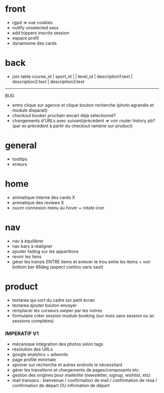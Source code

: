 # front
- rgpd => vue cookies
- nullify unselected sess
- add trippers inscrits session
- espace profil
- dynamisme des cards

# back
- join table course_id | sport_id | | level_id | description1:text |  description2:text |  description3:text

__________

BUG
- entre clique sur agence et clique bouton recherche (photo agrandie et module disparait)
- checkout booker prochain encart déjà sélectionné?
- changements d'URLs avec suivant/précédent => voir router history pb? (par ex précédent à partir du checkout ramène sur product)

# general
- tooltips 
- erreurs

# home
- animatique interne des cards X
- animatique des reviews X
- ouvrir connexion menu au hover + rotate icon

# nav
- nav à équilibrer
- nav bars à réaligner
- ajouter fading sur les apparitions
- revoir les liens
- gérer les transis ENTRE items et enlever le trou entre les items + voir bottom bar 66deg (aspect continu sans saut)

# product
- textarea qui sort du cadre sur petit écran
- textarea ajouter bouton envoyer
- remplacer les curseurs swiper par les notres
- formulaire créer session module booking (sur mois sans session ou ac sessions complètes)

### IMPERATIF V1 ###
- mécanique intégration des photos selon tags
- résolution des URLs
- google analytics + adwords
- page profile minimale
- spinner sur recherche et autres endroits le nécessitant
- gérer les transitions et chargements de pages/composants etc.
- gestion des origines pour mailerlite (newsletter, signup, wishlist, etc)
- mail transacs : bienvenue / confirmation de mail / confirmation de résa / confirmation de départ OU infirmation de départ
